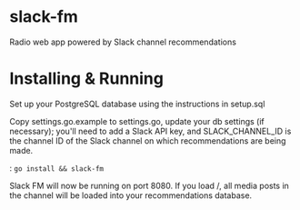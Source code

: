 # slack-fm
Radio web app powered by Slack channel recommendations

# Installing & Running

Set up your PostgreSQL database using the instructions in setup.sql

Copy settings.go.example to settings.go, update your db settings (if necessary); you'll need to add a Slack API key, and SLACK_CHANNEL_ID is the channel ID of the Slack channel on which recommendations are being made.

: `go install && slack-fm`

Slack FM will now be running on port 8080. If you load /, all media posts in the channel will be loaded into your recommendations database.
